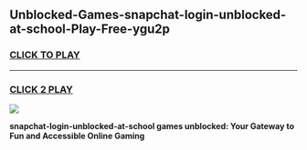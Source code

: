 
## Unblocked-Games-snapchat-login-unblocked-at-school-Play-Free-ygu2p
<h3>
<a href="https://premium76.site?title=snapchat-login-unblocked-at-school&ref=23A">CLICK TO PLAY</a></h3>
<hr>

<h3>
<a href="https://premium76.site?title=snapchat-login-unblocked-at-school&ref=23A">CLICK 2 PLAY</a>
  
</h3>

<a href="https://premium76.site?title=snapchat-login-unblocked-at-school&ref=23A"><img src="https://clearcache.store/games.png"></a>


**snapchat-login-unblocked-at-school games unblocked: Your Gateway to Fun and Accessible Online Gaming**
